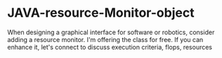 # JAVA-resource-Monitor-object
When designing a graphical interface for software or robotics, consider adding a resource monitor. I'm offering the class for free. If you can enhance it, let's connect to discuss execution criteria, flops, resources
